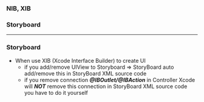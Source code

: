 ### NIB, XIB
### Storyboard

--------------------------

### Storyboard
  - When use XIB (Xcode Interface Builder) to create UI
    - if you add/remove UIView to Storyboard => StoryBoard auto add/remove this in StoryBoard XML source code
    - if you remove connection ***@IBOutlet/@IBAction*** in Controller Xcode will ***NOT*** remove this connection in  StoryBoard XML source code you have to do it yourself
